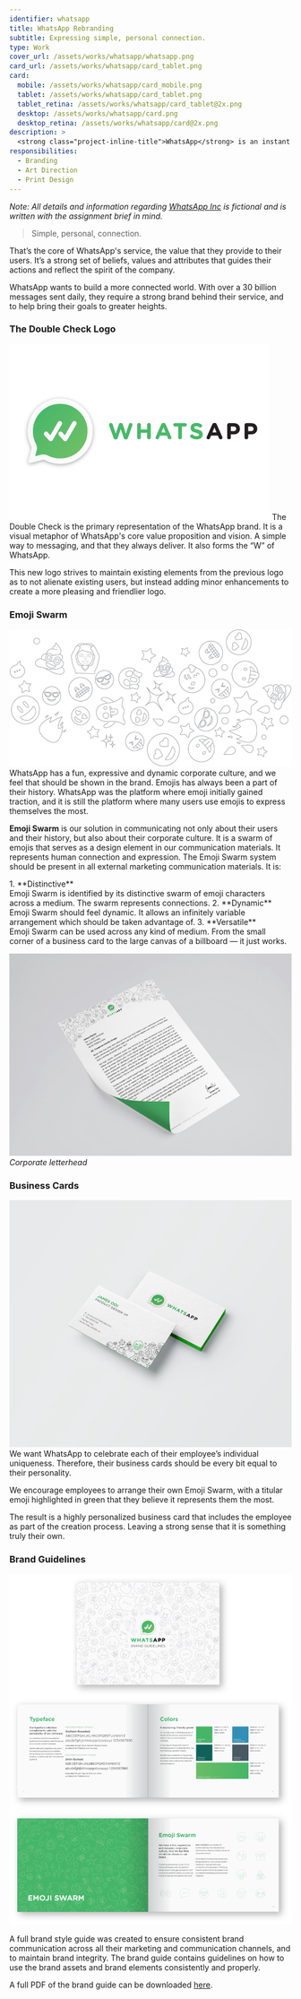 ```yaml
---
identifier: whatsapp
title: WhatsApp Rebranding
subtitle: Expressing simple, personal connection.
type: Work
cover_url: /assets/works/whatsapp/whatsapp.png
card_url: /assets/works/whatsapp/card_tablet.png
card:
  mobile: /assets/works/whatsapp/card_mobile.png
  tablet: /assets/works/whatsapp/card_tablet.png
  tablet_retina: /assets/works/whatsapp/card_tablet@2x.png
  desktop: /assets/works/whatsapp/card.png
  desktop_retina: /assets/works/whatsapp/card@2x.png
description: >
  <strong class="project-inline-title">WhatsApp</strong> is an instant messaging app with over 1 billion users in 180 countries. This project is part of an assignment submission for my COM3134 Corporate Identity Design class, where the brief was to inject fun to an existing brand. As a result, this rebranding of WhatsApp injects elements of fun and play into their brand, while maintaining their existing look.
responsibilities:
  - Branding
  - Art Direction
  - Print Design
---
```


*Note: All details and information regarding [WhatsApp Inc](https://www.whatsapp.com/about/) is fictional and is written with the assignment brief in mind.*

> Simple, personal, connection.

That’s the core of WhatsApp's service, the value that they provide to their users. It’s a strong set of beliefs, values and attributes that guides their actions and reflect the spirit of the company.

WhatsApp wants to build a more connected world. With over a 30 billion messages sent daily, they require a strong brand behind their service, and to help bring their goals to greater heights.

### The Double Check Logo
<img class="image--centered" src="/assets/works/whatsapp/logo.png"/>
The Double Check is the primary representation of the WhatsApp brand. It is a visual metaphor of WhatsApp's core value proposition and vision. A simple way to messaging, and that they always deliver. It also forms the “W” of WhatsApp.

This new logo strives to maintain existing elements from the previous logo as to not alienate existing users, but instead adding minor enhancements to create a more pleasing and friendlier logo.

### Emoji Swarm
![Emoji Swarm](/assets/works/whatsapp/emoji-swarm.png)
WhatsApp has a fun, expressive and dynamic corporate culture, and we feel that should be shown in the brand. Emojis has always been a part of their history. WhatsApp was the platform where emoji initially gained traction, and it is still the platform where many users use emojis to express themselves the most.

**Emoji Swarm** is our solution in communicating not only about their users and their history, but also about their corporate culture. It is a swarm of emojis that serves as a design element in our communication materials. It represents human connection and expression. The Emoji Swarm system should be present in all external marketing communication materials. It is:

<div class="list--titled" markdown="1">
1. **Distinctive**<br />
   Emoji Swarm is identified by its distinctive swarm of emoji characters across a medium. The swarm represents connections.
2. **Dynamic**<br />
   Emoji Swarm should feel dynamic. It allows an infinitely variable arrangement which should be taken advantage of.
3. **Versatile**<br />
   Emoji Swarm can be used across any kind of medium. From the small corner of a business card to the large canvas of a billboard — it just works.
</div>

![Corporate letterhead](/assets/works/whatsapp/letterhead.jpg)
*Corporate letterhead*

### Business Cards
![Business Card](/assets/works/whatsapp/business-card.jpg)
We want WhatsApp to celebrate each of their employee’s individual uniqueness. Therefore, their business cards should be every bit equal to their personality.

We encourage employees to arrange their own Emoji Swarm, with a titular emoji highlighted in green that they believe it represents them the most.

The result is a highly personalized business card that includes the employee as part of the creation process. Leaving a strong sense that it is something truly their own.

### Brand Guidelines
![Style guide](/assets/works/whatsapp/style-guide.png)

A full brand style guide was created to ensure consistent brand communication across all their marketing and communication channels, and to maintain brand integrity. The brand guide contains guidelines on how to use the brand assets and brand elements consistently and properly.

A full PDF of the brand guide can be downloaded [here](/assets/works/whatsapp/whatsapp-brand-guidelines.pdf).